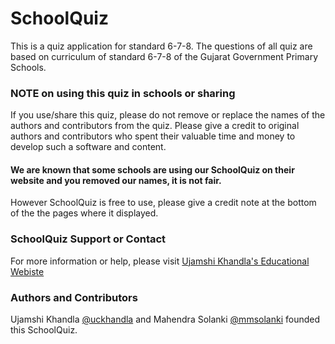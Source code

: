 SchoolQuiz
=============
This is a quiz application for standard 6-7-8.
The questions of all quiz are based on curriculum of standard 6-7-8 of the Gujarat Government Primary Schools.

### NOTE on using this quiz in schools or sharing
If you use/share this quiz, please do not remove or replace the names of the authors and contributors from the quiz.
Please give a credit to original authors and contributors who spent their valuable time and money to develop such a software and content.

#### We are known that some schools are using our SchoolQuiz on their website and you removed our names, it is not fair. 
However SchoolQuiz is free to use, please give a credit note at the bottom of the the pages where it displayed.

### SchoolQuiz Support or Contact
For more information or help, please visit [Ujamshi Khandla's Educational Webiste](http://uckhandla.com/edu/)

### Authors and Contributors
Ujamshi Khandla [@uckhandla](https://github.com/uckhandla) and Mahendra Solanki [@mmsolanki](https://github.com/mmsolanki) founded this SchoolQuiz.
